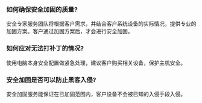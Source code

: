### 如何确保安全加固的质量?
安全专家服务团队将根据客户需求，并结合客户系统设备的实际情况，提供专业的加固方案。客户通过加固方案后，才会进行安全加固。

### 如何应对无法打补丁的情况?
使用电脑本身安全配置做紧急处理，建议客户购买相关设备，保护主机安全。

### 安全加固是否可以防止黑客入侵?
安全加固服务能保证在已加固范围内，客户设备不会被已知的入侵手段入侵。
